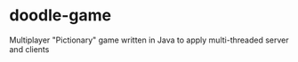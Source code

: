 # doodle-game
Multiplayer "Pictionary" game written in Java to apply multi-threaded server and clients
